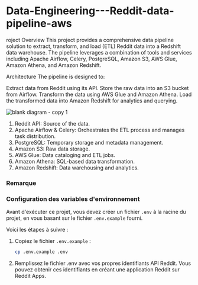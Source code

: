 # Data-Engineering---Reddit-data-pipeline-aws

roject Overview
This project provides a comprehensive data pipeline solution to extract, transform, and load (ETL) Reddit data into a Redshift data warehouse. The pipeline leverages a combination of tools and services including Apache Airflow, Celery, PostgreSQL, Amazon S3, AWS Glue, Amazon Athena, and Amazon Redshift.

Architecture
The pipeline is designed to:

Extract data from Reddit using its API. Store the raw data into an S3 bucket from Airflow. Transform the data using AWS Glue and Amazon Athena. Load the transformed data into Amazon Redshift for analytics and querying.


![blank diagram - copy 1](https://github.com/user-attachments/assets/190a3039-219a-4739-9c86-90827b45b8a0)




1. Reddit API: Source of the data.
2.	Apache Airflow & Celery: Orchestrates the ETL process and manages task distribution.
3.	PostgreSQL: Temporary storage and metadata management.
4.	Amazon S3: Raw data storage.
5.	AWS Glue: Data cataloging and ETL jobs.
6.	Amazon Athena: SQL-based data transformation.
7.	Amazon Redshift: Data warehousing and analytics.


### Remarque

### Configuration des variables d'environnement

Avant d'exécuter ce projet, vous devez créer un fichier `.env` à la racine du projet, en vous basant sur le fichier `.env.example` fourni.

Voici les étapes à suivre :

1. Copiez le fichier `.env.example` :
   ```bash
   cp .env.example .env
2. Remplissez le fichier .env avec vos propres identifiants API Reddit. Vous pouvez obtenir ces identifiants en créant une application Reddit sur Reddit Apps.

